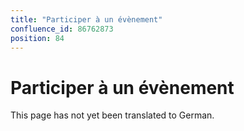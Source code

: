 ```yaml
---
title: "Participer à un évènement"
confluence_id: 86762873
position: 84
---
```

# Participer à un évènement


This page has not yet been translated to German.

